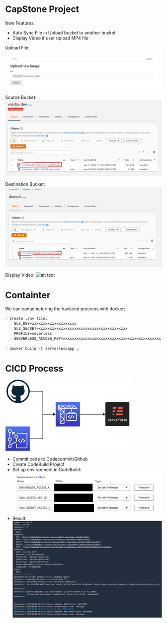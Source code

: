 # CapStone Project

New Features:

  - Auto Sync File in Upload bucket to another bucket 
  - Display Video if user upload MP4 file

  Upload File:
    ![alt text](images/UploadImage.png)

  Source Bucket:
    ![alt text](images/SourceBucket.png)

  Destination Bucket:
    ![alt text](images/DestinationBucket.png)

  Display Video:
    ![alt text](images/DosplayVideo.png)

# Containter

  We can contaimetering the backend procress with docker:

    - Create .env file: 
        SLS_KEY=xxxxxxxxxxxxxxxxxxxx
        SLS_SECRET=xxxxxxxxxxxxxxxxxxxxxxxxxxxxxxxxxxxxxxxx
        PROFILE=severless
        SERVERLESS_ACCESS_KEY=xxxxxxxxxxxxxxxxxxxxxxxxxxxxxxxxxxxxxxxxxxxx

    - docker build -t serverlessapp .

# CICD Process

![alt text](images/CICD-PROCESS.png)

- Commit code to Codecommit/Github
- Create CodeBuild Project
- Set up environment in CodeBuild: 
    ![alt text](images/SetUpEnvi.png)
- Result: 
![alt text](images/CICD_RESULT.png)
